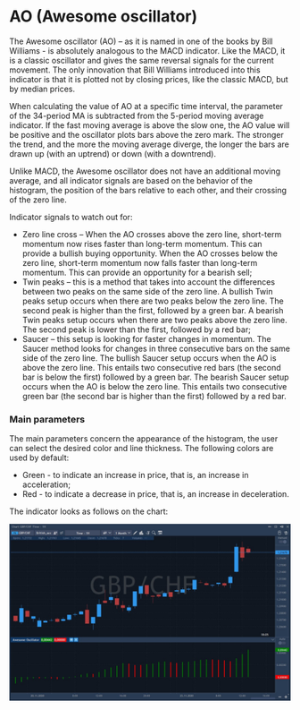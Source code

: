 # AO \(Awesome oscillator\)

The Awesome oscillator \(AO\) – as it is named in one of the books by Bill Williams - is absolutely analogous to the MACD indicator. Like the MACD, it is a classic oscillator and gives the same reversal signals for the current movement. The only innovation that Bill Williams introduced into this indicator is that it is plotted not by closing prices, like the classic MACD, but by median prices.

When calculating the value of AO at a specific time interval, the parameter of the 34-period MA is subtracted from the 5-period moving average indicator. If the fast moving average is above the slow one, the AO value will be positive and the oscillator plots bars above the zero mark. The stronger the trend, and the more the moving average diverge, the longer the bars are drawn up \(with an uptrend\) or down \(with a downtrend\).

Unlike MACD, the Awesome oscillator does not have an additional moving average, and all indicator signals are based on the behavior of the histogram, the position of the bars relative to each other, and their crossing of the zero line.

Indicator signals to watch out for:

* Zero line cross – When the AO crosses above the zero line, short-term momentum now rises faster than long-term momentum. This can provide a bullish buying opportunity. When the AO crosses below the zero line, short-term momentum now falls faster than long-term momentum. This can provide an opportunity for a bearish sell;
* Twin peaks – this is a method that takes into account the differences between two peaks on the same side of the zero line. A bullish Twin peaks setup occurs when there are two peaks below the zero line. The second peak is higher than the first, followed by a green bar. A bearish Twin peaks setup occurs when there are two peaks above the zero line. The second peak is lower than the first, followed by a red bar;
* Saucer – this setup is looking for faster changes in momentum. The Saucer method looks for changes in three consecutive bars on the same side of the zero line. The bullish Saucer setup occurs when the AO is above the zero line. This entails two consecutive red bars \(the second bar is below the first\) followed by a green bar. The bearish Saucer setup occurs when the AO is below the zero line. This entails two consecutive green bar \(the second bar is higher than the first\) followed by a red bar.

### Main parameters

The main parameters concern the appearance of the histogram, the user can select the desired color and line thickness. The following colors are used by default:

* Green - to indicate an increase in price, that is, an increase in acceleration;
* Red - to indicate a decrease in price, that is, an increase in deceleration.

The indicator looks as follows on the chart:

![](../../../../.gitbook/assets/screenshot_1%20%2824%29.jpg)

